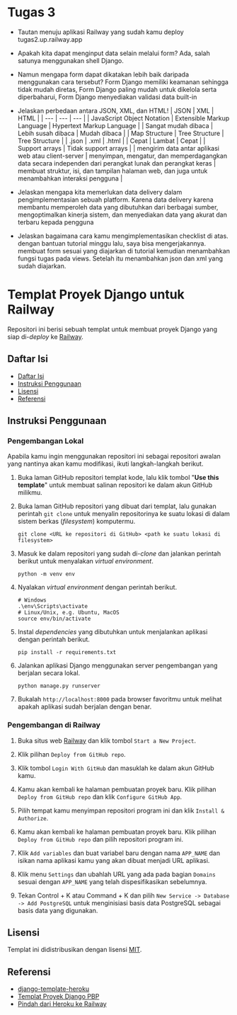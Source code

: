 # Tugas 3

- Tautan menuju aplikasi Railway yang sudah kamu deploy
tugas2.up.railway.app

- Apakah kita dapat menginput data selain melalui form? 
Ada, salah satunya menggunakan shell Django. 

- Namun mengapa form dapat dikatakan lebih baik daripada menggunakan cara tersebut?
Form Django memiliki keamanan sehingga tidak mudah diretas, Form Django paling mudah untuk dikelola serta diperbaharui, Form Django menyediakan validasi data built-in

- Jelaskan perbedaan antara JSON, XML, dan HTML!
| JSON | XML | HTML |
| --- | --- | --- |
| JavaScript Object Notation | Extensible Markup Language | Hypertext Markup Language |
| Sangat mudah dibaca | Lebih susah dibaca | Mudah dibaca |
| Map Structure | Tree Structure | Tree Structure |
| .json | .xml | .html | 
| Cepat | Lambat | Cepat |
| Support arrays | Tidak support arrays |
| mengirim data antar aplikasi web atau client-server | menyimpan, mengatur, dan memperdagangkan data secara independen dari perangkat lunak dan perangkat keras | membuat struktur, isi, dan tampilan halaman web, dan juga untuk menambahkan interaksi pengguna | 

- Jelaskan mengapa kita memerlukan data delivery dalam pengimplementasian sebuah platform.
Karena data delivery karena membantu memperoleh data yang dibutuhkan dari berbagai sumber, mengoptimalkan kinerja sistem, dan menyediakan data yang akurat dan terbaru kepada pengguna

- Jelaskan bagaimana cara kamu mengimplementasikan checklist di atas.
dengan bantuan tutorial minggu lalu, saya bisa mengerjakannya. membuat form sesuai yang diajarkan di tutorial kemudian menambahkan fungsi tugas pada views. Setelah itu menambahkan json dan xml yang sudah diajarkan. 

# Templat Proyek Django untuk Railway

Repositori ini berisi sebuah templat untuk membuat proyek Django yang siap di-*deploy* ke [Railway](https://railway.app/).

## Daftar Isi

- [Daftar Isi](#daftar-isi)
- [Instruksi Penggunaan](#instruksi-penggunaan)
- [Lisensi](#lisensi)
- [Referensi](#referensi)

## Instruksi Penggunaan

### Pengembangan Lokal

Apabila kamu ingin menggunakan repositori ini sebagai repositori awalan yang nantinya akan kamu modifikasi, ikuti langkah-langkah berikut.

1. Buka laman GitHub repositori templat kode, lalu klik tombol "**Use this template**"
   untuk membuat salinan repositori ke dalam akun GitHub milikmu.

2. Buka laman GitHub repositori yang dibuat dari templat, lalu gunakan perintah
   `git clone` untuk menyalin repositorinya ke suatu lokasi di dalam sistem
   berkas (*filesystem*) komputermu.

   ```shell
   git clone <URL ke repositori di GitHub> <path ke suatu lokasi di filesystem>
   ```

3. Masuk ke dalam repositori yang sudah di-*clone* dan jalankan perintah berikut
   untuk menyalakan *virtual environment*.

   ```shell
   python -m venv env
   ```

4. Nyalakan *virtual environment* dengan perintah berikut.

   ```shell
   # Windows
   .\env\Scripts\activate
   # Linux/Unix, e.g. Ubuntu, MacOS
   source env/bin/activate
   ```

5. Instal *dependencies* yang dibutuhkan untuk menjalankan aplikasi dengan perintah berikut.

   ```shell
   pip install -r requirements.txt
   ```

6. Jalankan aplikasi Django menggunakan server pengembangan yang berjalan secara lokal.

   ```shell
   python manage.py runserver
   ```

7. Bukalah `http://localhost:8000` pada browser favoritmu untuk melihat apakah aplikasi sudah berjalan dengan benar.

### Pengembangan di Railway

1. Buka situs web [Railway](https://railway.app/) dan klik tombol `Start a New Project`.

2. Klik pilihan `Deploy from GitHub repo`.

3. Klik tombol `Login With GitHub` dan masuklah ke dalam akun GitHub kamu.

4. Kamu akan kembali ke halaman pembuatan proyek baru. Klik pilihan `Deploy from GitHub repo` dan klik `Configure GitHub App`.

5. Pilih tempat kamu menyimpan repositori program ini dan klik `Install & Authorize`.

6. Kamu akan kembali ke halaman pembuatan proyek baru. Klik pilihan `Deploy from GitHub repo` dan pilih repositori program ini.

7. Klik `Add variables` dan buat variabel baru dengan nama `APP_NAME` dan isikan nama aplikasi kamu yang akan dibuat menjadi URL aplikasi.

8. Klik menu `Settings` dan ubahlah URL yang ada pada bagian `Domains` sesuai dengan `APP_NAME` yang telah dispesifikasikan sebelumnya.

9. Tekan Control + K atau Command + K dan pilih `New Service -> Database -> Add PostgreSQL` untuk menginisiasi basis data PostgreSQL sebagai basis data yang digunakan.

## Lisensi

Templat ini didistribusikan dengan lisensi [MIT](LICENSE).

## Referensi

- [django-template-heroku](https://github.com/laymonage/django-template-heroku)
- [Templat Proyek Django PBP](https://github.com/pbp-fasilkom-ui/django-pbp-template)
- [Pindah dari Heroku ke Railway](https://determinedguy.github.io/cecoret/heroku-to-railway/)
